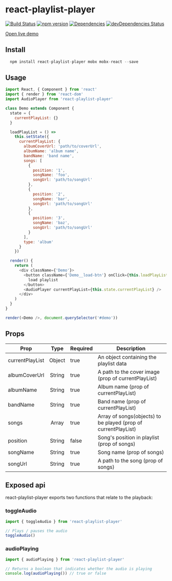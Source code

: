 # react-playlist-player

[![Build Status](https://travis-ci.org/devsarmico/react-playlist-player.svg?branch=master)](https://travis-ci.org/devsarmico/react-playlist-player)
[![npm version](https://badge.fury.io/js/react-playlist-player.svg)](https://badge.fury.io/js/react-playlist-player)
[![Dependencies](https://david-dm.org/danielsarcor/react-playlist-player.svg)](https://david-dm.org/devsarmico/react-playlist-player)
[![devDependencies Status](https://david-dm.org/devsarmico/react-playlist-player/dev-status.svg)](https://david-dm.org/devsarmico/react-playlist-player?type=dev)

[Open live demo](https://react-playlist-player.firebaseapp.com/)

[build-badge]: https://img.shields.io/travis/user/repo/master.png?style=flat-square
[build]: https://travis-ci.org/user/repo
[npm-badge]: https://img.shields.io/npm/v/npm-package.png?style=flat-square
[npm]: https://www.npmjs.org/package/npm-package
[coveralls-badge]: https://img.shields.io/coveralls/user/repo/master.png?style=flat-square
[coveralls]: https://coveralls.io/github/user/repo

## Install

```javascript
  npm install react-playlist-player mobx mobx-react --save
```

## Usage

```javascript
import React, { Component } from 'react'
import { render } from 'react-dom'
import AudioPlayer from 'react-playlist-player'

class Demo extends Component {
  state = {
    currentPlayList: {}
  }

  loadPlayList = () =>
    this.setState({
      currentPlayList: {
        albumCoverUrl: 'path/to/coverUrl',
        albumName: 'album name',
        bandName: 'band name',
        songs: [
          {
            position: '1',
            songName: 'foo',
            songUrl: 'path/to/songUrl'
          },
          {
            position: '2',
            songName: 'bar',
            songUrl: 'path/to/songUrl'
          },
          {
            position: '3',
            songName: 'baz',
            songUrl: 'path/to/songUrl'
          }
        ],
        type: 'album'
      }
    })

  render() {
    return (
      <div className={'Demo'}>
        <button className={'Demo__load-btn'} onClick={this.loadPlayList}>
          load playlist
        </button>
        <AudioPlayer currentPlayList={this.state.currentPlayList} />
      </div>
    )
  }
}

render(<Demo />, document.querySelector('#demo'))
```

## Props

| Prop            |  Type  | Required | Description                                                    |
| --------------- | :----: | -------- | -------------------------------------------------------------- |
| currentPlayList | Object | true     | An object containing the playlist data                         |
| albumCoverUrl   | String | true     | A path to the cover image (prop of currentPlayList)            |
| albumName       | String | true     | Album name (prop of currentPlayList)                           |
| bandName        | String | true     | Band name (prop of currentPlayList)                            |
| songs           | Array  | true     | Array of songs(objects) to be played (prop of currentPlayList) |
| position        | String | false    | Song's position in playlist (prop of songs)                    |
| songName        | String | true     | Song name (prop of songs)                                      |
| songUrl         | String | true     | A path to the song (prop of songs)                             |

## Exposed api

react-playlist-player exports two functions that relate to the playback:

### toggleAudio

```javascript
import { toggleAudio } from 'react-playlist-player'

// Plays / pauses the audio
toggleAudio()
```

### audioPlaying

```javascript
import { audioPlaying } from 'react-playlist-player'

// Returns a boolean that indicates whether the audio is playing
console.log(audioPlaying()) // true or false
```
